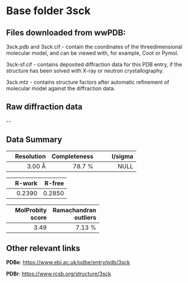 # Base folder 3sck

## Files downloaded from wwPDB:

3sck.pdb and 3sck.cif - contain the coordinates of the threedimensional molecular model, and can be viewed with, for example, Coot or Pymol.

3sck-sf.cif - contains deposited diffraction data for this PDB entry, if the structure has been solved with X-ray or neutron crystallography.

3sck.mtz - contains structure factors after automatic refinement of molecular model against the diffraction data.

## Raw diffraction data

--<br> 

## Data Summary
|   | Resolution | Completeness| I/sigma |
|---|-------------:|----------------:|--------------:|
|   |3.00 Å|78.7  %|<img width=50/>NULL |

|   | **R-work**| **R-free**   
|---|-------------:|----------------:|           
||  0.2390|  0.2850|

|   |**MolProbity<br>score**| **Ramachandran<br>outliers** 
|---|-------------:|----------------:|
||  3.49|  7.13 %|

 

 



## Other relevant links 
**PDBe**:  https://www.ebi.ac.uk/pdbe/entry/pdb/3sck
 
**PDBr**: https://www.rcsb.org/structure/3sck 


